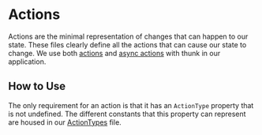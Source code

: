Actions
=======
Actions are the minimal representation of changes that can happen to our state. These files clearly define all the actions that can cause our state to change. We use both [actions](http://redux.js.org/docs/basics/Actions.html) and [async actions](http://redux.js.org/docs/advanced/AsyncActions.html) with thunk in our application.

How to Use
----------
The only requirement for an action is that it has an `ActionType` property that is not undefined.  The different constants that this property can represent are housed in our [ActionTypes](./ActionTypes) file.

